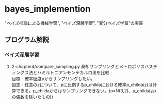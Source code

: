# bayes_implemention
"ベイズ推論による機械学習", "ベイズ深層学習", "変分ベイズ学習"の実装

## プログラム解説
### ベイズ深層学習
1. 2-chapter4/compare_sampling.py
棄却サンプリングとメトロポリスハスティングス法とハミルトニアンモンテカルロ法を比較  
目標 - 確率密度pからサンプリングしたい。  
設定 - 任意のzについて、pに比例するp_childaにおける確率p_childa(z)は計算できる。p_childaからはサンプリングできない。(p=N(3,2)、p_childaはpの係数を除いたもの))
